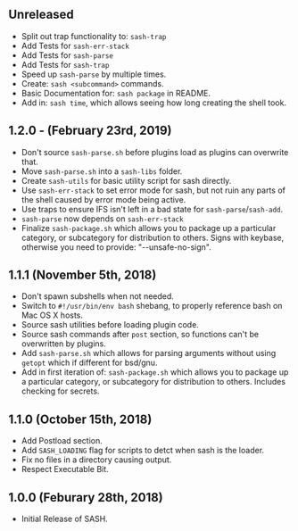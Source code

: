 ## Unreleased

* Split out trap functionality to: `sash-trap`
* Add Tests for `sash-err-stack`
* Add Tests for `sash-parse`
* Add Tests for `sash-trap`
* Speed up `sash-parse` by multiple times.
* Create: `sash <subcommand>` commands.
* Basic Documentation for: `sash package` in README.
* Add in: `sash time`, which allows seeing how long creating the shell took.

## 1.2.0 - (February 23rd, 2019)

* Don't source `sash-parse.sh` before plugins load as plugins can overwrite that.
* Move `sash-parse.sh` into a `sash-libs` folder.
* Create `sash-utils` for basic utility script for sash directly.
* Use `sash-err-stack` to set error mode for sash, but not ruin any parts of the shell
  caused by error mode being active.
* Use traps to ensure IFS isn't left in a bad state for `sash-parse`/`sash-add`.
* `sash-parse` now depends on `sash-err-stack`
* Finalize `sash-package.sh` which allows you to package up a particular category, or subcategory
  for distribution to others. Signs with keybase, otherwise you need to provide: "--unsafe-no-sign".

## 1.1.1 (November 5th, 2018)

* Don't spawn subshells when not needed.
* Switch to `#!/usr/bin/env bash` shebang, to properly reference bash on Mac OS X hosts.
* Source sash utilities before loading plugin code.
* Source sash commands after `post` section, so functions can't be overwritten by plugins.
* Add `sash-parse.sh` which allows for parsing arguments without using `getopt` which if different
  for bsd/gnu.
* Add in first iteration of: `sash-package.sh` which allows you to package up a particular category,
  or subcategory for distribution to others. Includes checking for secrets.

## 1.1.0 (October 15th, 2018)

* Add Postload section.
* Add `SASH_LOADING` flag for scripts to detct when sash is the loader.
* Fix no files in a directory causing output.
* Respect Executable Bit.

## 1.0.0 (Feburary 28th, 2018)

* Initial Release of SASH.

